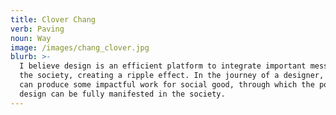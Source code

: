 ```yaml
---
title: Clover Chang
verb: Paving
noun: Way
image: /images/chang_clover.jpg
blurb: >-
  I believe design is an efficient platform to integrate important messages into
  the society, creating a ripple effect. In the journey of a designer, I wish I
  can produce some impactful work for social good, through which the power of
  design can be fully manifested in the society.
---
```


